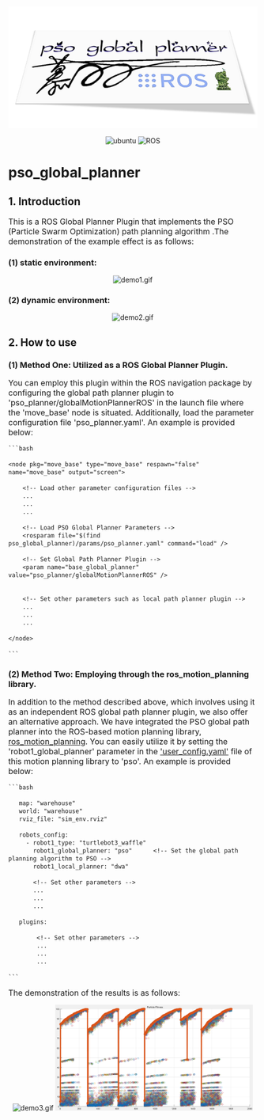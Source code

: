![PSO_Planner](assets/PSO_Planner.png)

<p align="center">
    <img width="100px" height="20px" src="https://img.shields.io/badge/Ubuntu-20.04-orange?logo=Ubuntu&Ubuntu-20.04"
        alt="ubuntu" />
    <img width="100px" height="20px" src="https://img.shields.io/badge/ROS-noetic-blue?logo=ROS&ROS=noetic" alt="ROS" />
</p>

# pso_global_planner

## 1. Introduction

<font size="3">This is a ROS Global Planner Plugin that implements the PSO (Particle Swarm Optimization) path planning algorithm .The demonstration of the example effect is as follows:</font> 


### (1) static environment:


<div align="center">
  <img src="assets/pso_demo1.gif" alt="demo1.gif">
</div>

### (2) dynamic environment:


<div align="center">
  <img src="assets/pso_demo2.gif" alt="demo2.gif">
</div>


## 2. How to use

### (1) Method One: Utilized as a ROS Global Planner Plugin.

<font size="3">You can employ this plugin within the ROS navigation package by configuring the global path planner plugin to 'pso_planner/globalMotionPlannerROS' in the launch file where the 'move_base' node is situated. Additionally, load the parameter configuration file 'pso_planner.yaml'. An example is provided below:</font> 

    ```bash

    <node pkg="move_base" type="move_base" respawn="false" name="move_base" output="screen">

        <!-- Load other parameter configuration files -->
        ...
        ...
        ...

        <!-- Load PSO Global Planner Parameters -->
        <rosparam file="$(find pso_global_planner)/params/pso_planner.yaml" command="load" />

        <!-- Set Global Path Planner Plugin -->
        <param name="base_global_planner" value="pso_planner/globalMotionPlannerROS" />

        
        <!-- Set other parameters such as local path planner plugin -->
        ...
        ...
        ...
    
    </node>
    
    ```

 ### (2) Method Two: Employing through the ros_motion_planning library.


<font size="3">In addition to the method described above, which involves using it as an independent ROS global path planner plugin, we also offer an alternative approach. We have integrated the PSO global path planner into the ROS-based motion planning library, [ros_motion_planning](https://github.com/ai-winter/ros_motion_planning). You can easily utilize it by setting the 'robot1_global_planner' parameter in the ['user_config.yaml'](https://github.com/ai-winter/ros_motion_planning/blob/master/src/user_config/user_config.yaml) file of this motion planning library to 'pso'. An example is provided below:</font> 

    ```bash

       map: "warehouse"
       world: "warehouse"
       rviz_file: "sim_env.rviz"

       robots_config:
         - robot1_type: "turtlebot3_waffle"
           robot1_global_planner: "pso"      <!-- Set the global path planning algorithm to PSO -->
           robot1_local_planner: "dwa"

           <!-- Set other parameters -->
           ...
           ...
           ...

       plugins:

            <!-- Set other parameters -->
            ...
            ...
            ...

    ```

<font size="3">The demonstration of the results is as follows:</font> 


<div align="center">
  <img src="assets/pso_ros_1.gif" alt="demo3.gif" width="400"/> 
  <img src="assets/pso_fitness.png" alt="pso_fitness.png" width="400"/> 
</div>





